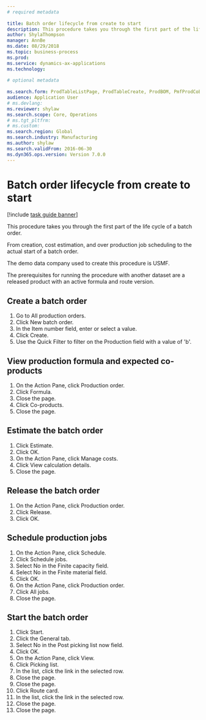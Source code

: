 ```yaml
--- 
# required metadata 
 
title: Batch order lifecycle from create to start
description: This procedure takes you through the first part of the life cycle of a batch order. 
author: ShylaThompson
manager: AnnBe 
ms.date: 08/29/2018
ms.topic: business-process 
ms.prod:  
ms.service: dynamics-ax-applications 
ms.technology:  
 
# optional metadata 
 
ms.search.form: ProdTableListPage, ProdTableCreate, ProdBOM, PmfProdCoBy, ProdParmCostEstimation, ProdCalcTrans, ProdParmRelease, ProdSchedule, ProdRouteJob, ProdParmStartUp, ProdJournalTransBOM, ProdJournalTransRoute   
audience: Application User 
# ms.devlang:  
ms.reviewer: shylaw
ms.search.scope: Core, Operations 
# ms.tgt_pltfrm:  
# ms.custom:  
ms.search.region: Global
ms.search.industry: Manufacturing
ms.author: shylaw
ms.search.validFrom: 2016-06-30 
ms.dyn365.ops.version: Version 7.0.0 
---
```

# Batch order lifecycle from create to start

[!include [task guide banner](../../includes/task-guide-banner.md)]

This procedure takes you through the first part of the life cycle of a batch order.

From creation, cost estimation, and over production job scheduling to the actual start of a batch order.



The demo data company used to create this procedure is USMF. 



The prerequisites for running the procedure with another dataset are a released product with an active formula and route version.


## Create a batch order
1. Go to All production orders.
2. Click New batch order.
3. In the Item number field, enter or select a value.
4. Click Create.
5. Use the Quick Filter to filter on the Production field with a value of 'b'.

## View production formula and expected co-products
1. On the Action Pane, click Production order.
2. Click Formula.
3. Close the page.
4. Click Co-products.
5. Close the page.

## Estimate the batch order
1. Click Estimate.
2. Click OK.
3. On the Action Pane, click Manage costs.
4. Click View calculation details.
5. Close the page.

## Release the batch order
1. On the Action Pane, click Production order.
2. Click Release.
3. Click OK.

## Schedule production jobs
1. On the Action Pane, click Schedule.
2. Click Schedule jobs.
3. Select No in the Finite capacity field.
4. Select No in the Finite material field.
5. Click OK.
6. On the Action Pane, click Production order.
7. Click All jobs.
8. Close the page.

## Start the batch order
1. Click Start.
2. Click the General tab.
3. Select No in the Post picking list now field.
4. Click OK.
5. On the Action Pane, click View.
6. Click Picking list.
7. In the list, click the link in the selected row.
8. Close the page.
9. Close the page.
10. Click Route card.
11. In the list, click the link in the selected row.
12. Close the page.
13. Close the page.

